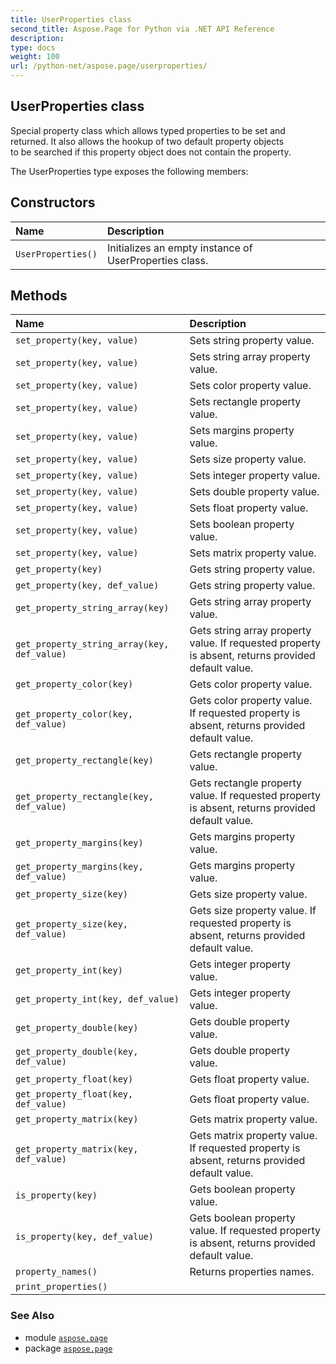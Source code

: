 ```yaml
---
title: UserProperties class
second_title: Aspose.Page for Python via .NET API Reference
description: 
type: docs
weight: 100
url: /python-net/aspose.page/userproperties/
---
```


## UserProperties class

Special property class which allows typed properties to be set and<br/>            returned. It also allows the hookup of two default property objects<br/>            to be searched if this property object does not contain the property.



The UserProperties type exposes the following members:
## Constructors
| Name | Description |
| :- | :- |
| `UserProperties()` | Initializes an empty instance of UserProperties class. |
## Methods
| Name | Description |
| :- | :- |
| `set_property(key, value)` | Sets string property value. |
| `set_property(key, value)` | Sets string array property value. |
| `set_property(key, value)` | Sets color property value. |
| `set_property(key, value)` | Sets rectangle property value. |
| `set_property(key, value)` | Sets margins property value. |
| `set_property(key, value)` | Sets size property value. |
| `set_property(key, value)` | Sets integer property value. |
| `set_property(key, value)` | Sets double property value. |
| `set_property(key, value)` | Sets float property value. |
| `set_property(key, value)` | Sets boolean property value. |
| `set_property(key, value)` | Sets matrix property value. |
| `get_property(key)` | Gets string property value. |
| `get_property(key, def_value)` | Gets string property value. |
| `get_property_string_array(key)` | Gets string array property value. |
| `get_property_string_array(key, def_value)` | Gets string array property value. If requested property is absent, returns provided default value. |
| `get_property_color(key)` | Gets color property value. |
| `get_property_color(key, def_value)` | Gets color property value. If requested property is absent, returns provided default value. |
| `get_property_rectangle(key)` | Gets rectangle property value. |
| `get_property_rectangle(key, def_value)` | Gets rectangle property value. If requested property is absent, returns provided default value. |
| `get_property_margins(key)` | Gets margins property value. |
| `get_property_margins(key, def_value)` | Gets margins property value. |
| `get_property_size(key)` | Gets size property value. |
| `get_property_size(key, def_value)` | Gets size property value. If requested property is absent, returns provided default value. |
| `get_property_int(key)` | Gets integer property value. |
| `get_property_int(key, def_value)` | Gets integer property value. |
| `get_property_double(key)` | Gets double property value. |
| `get_property_double(key, def_value)` | Gets double property value. |
| `get_property_float(key)` | Gets float property value. |
| `get_property_float(key, def_value)` | Gets float property value. |
| `get_property_matrix(key)` | Gets matrix property value. |
| `get_property_matrix(key, def_value)` | Gets matrix property value. If requested property is absent, returns provided default value. |
| `is_property(key)` | Gets boolean property value. |
| `is_property(key, def_value)` | Gets boolean property value. If requested property is absent, returns provided default value. |
| `property_names()` | Returns properties names. |
| `print_properties()` |    |

### See Also

* module [`aspose.page`](/page/python-net/aspose.page/)
* package [`aspose.page`](/page/python-net/)

